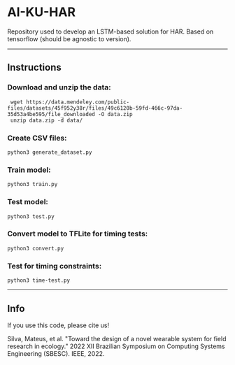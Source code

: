 # AI-KU-HAR

Repository used to develop an LSTM-based solution for HAR.
Based on tensorflow (should be agnostic to version).

---
## Instructions

### Download and unzip the data:

```
 wget https://data.mendeley.com/public-files/datasets/45f952y38r/files/49c6120b-59fd-466c-97da-35d53a4be595/file_downloaded -O data.zip
 unzip data.zip -d data/
```

### Create CSV files:

```
python3 generate_dataset.py
```

### Train model:

```
python3 train.py
```

### Test model:

```
python3 test.py
```

### Convert model to TFLite for timing tests:

```
python3 convert.py
```

### Test for timing constraints:

```
python3 time-test.py
```
---
## Info

If you use this code, please cite us!

Silva, Mateus, et al. "Toward the design of a novel wearable system for field research in ecology." 2022 XII Brazilian Symposium on Computing Systems Engineering (SBESC). IEEE, 2022.
